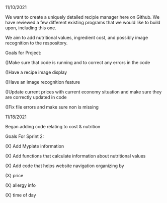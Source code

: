 11/10/2021

We want to create a uniquely detailed recipie manager here on Github. We have reviewed a few different existing programs that we would like to build upon, including this one.

We aim to add nutritional values, ingredient cost, and possibly image recognition to the respository.

Goals for Project:

()Make sure that code is running and to correct any errors in the code

()Have a recipe image display

()Have an image recognition feature

()Update current prices with current economy situation and make sure they are correctly updated in code

()Fix file errors and make sure non is missing


11/18/2021

Began adding code relating to cost & nutrition

Goals For Sprint 2:

(X) Add  Myplate information

(X) Add functions that calculate information about nutritional values

(X) Add code that helps website navigation organizing by 

(X) price

(X) allergy info

(X) time of day
